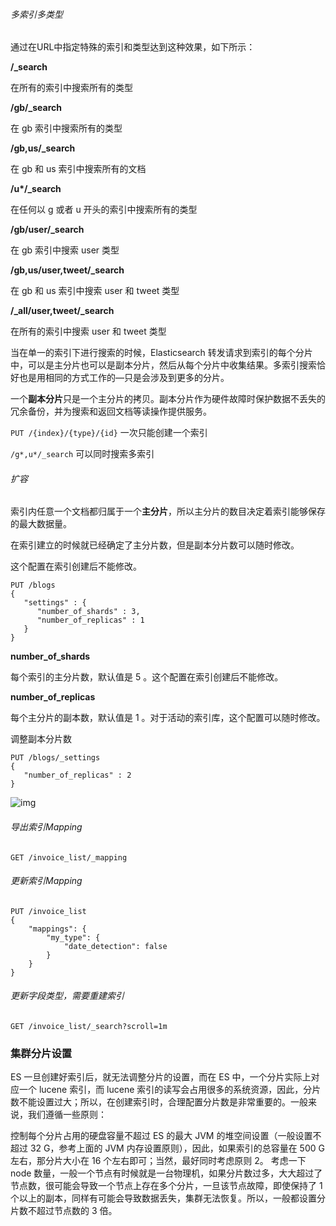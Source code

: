 ###### 多索引多类型

通过在URL中指定特殊的索引和类型达到这种效果，如下所示：

**/_search**

在所有的索引中搜索所有的类型

**/gb/_search**

在 gb 索引中搜索所有的类型

**/gb,us/_search**

在 gb 和 us 索引中搜索所有的文档

**/u\*/_search**

在任何以 g 或者 u 开头的索引中搜索所有的类型

**/gb/user/_search**

在 gb 索引中搜索 user 类型

**/gb,us/user,tweet/_search**

在 gb 和 us 索引中搜索 user 和 tweet 类型

**/_all/user,tweet/_search**

在所有的索引中搜索 user 和 tweet 类型



当在单一的索引下进行搜索的时候，Elasticsearch 转发请求到索引的每个分片中，可以是主分片也可以是副本分片，然后从每个分片中收集结果。多索引搜索恰好也是用相同的方式工作的—只是会涉及到更多的分片。





一个**副本分片**只是一个主分片的拷贝。副本分片作为硬件故障时保护数据不丢失的冗余备份，并为搜索和返回文档等读操作提供服务。



`PUT /{index}/{type}/{id}` 一次只能创建一个索引

 `/g*,u*/_search` 可以同时搜索多索引



###### 扩容

索引内任意一个文档都归属于一个**主分片**，所以主分片的数目决定着索引能够保存的最大数据量。

在索引建立的时候就已经确定了主分片数，但是副本分片数可以随时修改。

这个配置在索引创建后不能修改。

```shell
PUT /blogs
{
   "settings" : {
      "number_of_shards" : 3,
      "number_of_replicas" : 1
   }
}
```

**number_of_shards**

每个索引的主分片数，默认值是 5 。这个配置在索引创建后不能修改。

**number_of_replicas**

每个主分片的副本数，默认值是 1 。对于活动的索引库，这个配置可以随时修改。

调整副本分片数

```shell
PUT /blogs/_settings
{
   "number_of_replicas" : 2
}
```

![img](assets/1680833512574-f54ef2d5-f629-43ef-9695-79da5527358c.png)



###### 导出索引Mapping

```
GET /invoice_list/_mapping
```

###### 更新索引Mapping

```shell
PUT /invoice_list
{
    "mappings": {
        "my_type": {
            "date_detection": false
        }
    }
}
```

###### 更新字段类型，需要重建索引

```
GET /invoice_list/_search?scroll=1m
```







### 集群分片设置

ES 一旦创建好索引后，就无法调整分片的设置，而在 ES 中，一个分片实际上对应一个 lucene 索引，而 lucene 索引的读写会占用很多的系统资源，因此，分片数不能设置过大；所以，在创建索引时，合理配置分片数是非常重要的。一般来说，我们遵循一些原则：

控制每个分片占用的硬盘容量不超过 ES 的最大 JVM 的堆空间设置（一般设置不超过 32 G，参考上面的 JVM 内存设置原则），因此，如果索引的总容量在 500 G 左右，那分片大小在 16 个左右即可；当然，最好同时考虑原则 2。 考虑一下 node 数量，一般一个节点有时候就是一台物理机，如果分片数过多，大大超过了节点数，很可能会导致一个节点上存在多个分片，一旦该节点故障，即使保持了 1 个以上的副本，同样有可能会导致数据丢失，集群无法恢复。所以，一般都设置分片数不超过节点数的 3 倍。